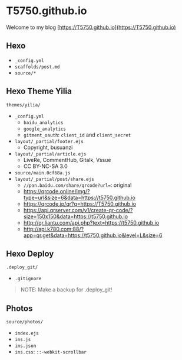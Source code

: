 # T5750.github.io
Welcome to my blog [https://T5750.github.io](https://T5750.github.io)

## Hexo
- `_config.yml`
- `scaffolds/post.md`
- `source/*`

## Hexo Theme Yilia
`themes/yilia/`
- `_config.yml`
    - `baidu_analytics`
    - `google_analytics`
    - `gitment_oauth`: `client_id` and `client_secret`
- `layout/_partial/footer.ejs`
    - Copyright, busuanzi
- `layout/_partial/article.ejs`
    - LiveRe, CommentHub, Gitalk, Vssue
    - CC BY-NC-SA 3.0
- `source/main.0cf68a.js`
- `layout/_partial/post/share.ejs`
    - `//pan.baidu.com/share/qrcode?url=`: original
    - https://qrcode.online/img/?type=url&size=6&data=https://t5750.github.io
    - https://qrcode.jp/qr?q=https://T5750.github.io
    - https://api.qrserver.com/v1/create-qr-code/?size=150x150&data=https://t5750.github.io
    - http://qr.liantu.com/api.php?text=https://t5750.github.io
    - http://api.k780.com:88/?app=qr.get&data=https://t5750.github.io&level=L&size=6

## Hexo Deploy
`.deploy_git/`
- `.gitignore`

> NOTE: Make a backup for .deploy_git!

## Photos
`source/photos/`
- `index.ejs`
- `ins.js`
- `ins.json`
- `ins.css`: `::-webkit-scrollbar`
